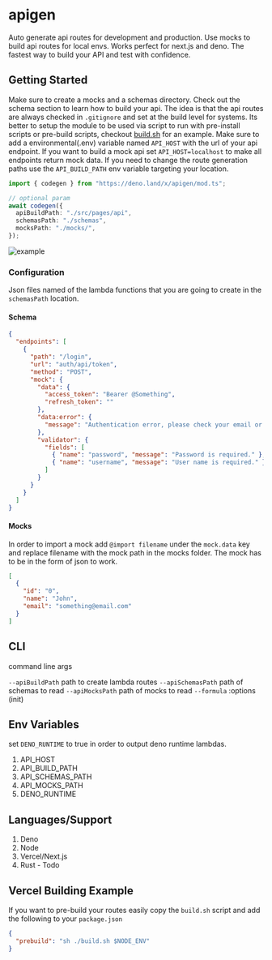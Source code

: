 # apigen

Auto generate api routes for development and production. Use mocks to build api routes for local envs. Works perfect for next.js and deno. The fastest way to build your API and test with confidence.

## Getting Started

Make sure to create a mocks and a schemas directory. Check out the schema section to learn how to build your api. The idea is that the api routes are always checked in `.gitignore` and set at the build level for systems. Its better to setup the module to be used via script to run with pre-install scripts or pre-build scripts, checkout [build.sh](build.sh) for an example. Make sure to add a environmental(.env) variable named `API_HOST` with the url of your api endpoint. If you want to build a mock api set `API_HOST=localhost` to make all endpoints return mock data. If you need to change the route generation paths use the `API_BUILD_PATH` env variable targeting your location.

```typescript
import { codegen } from "https://deno.land/x/apigen/mod.ts";

// optional param
await codegen({
  apiBuildPath: "./src/pages/api",
  schemasPath: "./schemas",
  mocksPath: "./mocks/",
});
```

![example](https://i.gyazo.com/c6e581361b1446e7f1f50b700c22b445.gif)

### Configuration

Json files named of the lambda functions that you are going to create in the `schemasPath` location.

#### Schema

```json
{
  "endpoints": [
    {
      "path": "/login",
      "url": "auth/api/token",
      "method": "POST",
      "mock": {
        "data": {
          "access_token": "Bearer @Something",
          "refresh_token": ""
        },
        "data:error": {
          "message": "Authentication error, please check your email or password and try again."
        },
        "validator": {
          "fields": [
            { "name": "password", "message": "Password is required." },
            { "name": "username", "message": "User name is required." }
          ]
        }
      }
    }
  ]
}
```

#### Mocks

In order to import a mock add `@import filename` under the `mock.data` key and replace filename with the mock path in the mocks folder. The mock has to be in the form of json to work.

```json
[
  {
    "id": "0",
    "name": "John",
    "email": "something@email.com"
  }
]
```

## CLI

command line args

`--apiBuildPath`
path to create lambda routes
`--apiSchemasPath`
path of schemas to read
`--apiMocksPath`
path of mocks to read
`--formula` :options (init)

## Env Variables

set `DENO_RUNTIME` to true in order to output deno runtime lambdas.

1. API_HOST
1. API_BUILD_PATH
1. API_SCHEMAS_PATH
1. API_MOCKS_PATH
1. DENO_RUNTIME

## Languages/Support

1. Deno
1. Node
1. Vercel/Next.js
1. Rust - Todo

## Vercel Building Example

If you want to pre-build your routes easily copy the `build.sh` script and add the following to your `package.json`

```json
{
  "prebuild": "sh ./build.sh $NODE_ENV"
}
```
